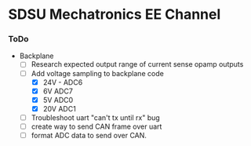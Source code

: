 # SDSU Mechatronics EE Channel
    


### ToDo

- Backplane
    - [ ] Research expected output range of current sense opamp outputs
    - [ ] Add voltage sampling to backplane code
        - [x] 24V - ADC6
        - [x] 6V ADC7
        - [x] 5V ADC0
        - [x] 20V ADC1
    - [ ] Troubleshoot uart "can't tx until rx" bug
    - [ ] create way to send CAN frame over uart
    - [ ] format ADC data to send over CAN.
